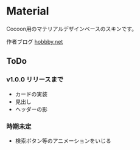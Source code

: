 # Material

Cocoon用のマテリアルデザインベースのスキンです。

作者ブログ [hobbby.net](https://www.hobbby.net)

## ToDo

### v1.0.0 リリースまで
- カードの実装
- 見出し
- ヘッダーの影

### 時期未定
- 検索ボタン等のアニメーションをいじる
